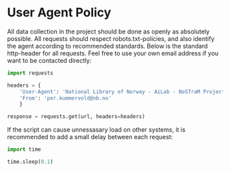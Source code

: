 # User Agent Policy
All data collection in the project should be done as openly as absolutely possible. All requests should respect robots.txt-policies, and also identify the agent according to recommended standards. Below is the standard http-header for all requests. Feel free to use your own email address if you want to be contacted directly:

```python
import requests

headers = {
    'User-Agent': 'National Library of Norway - AiLab - NoSTraM Project - User Agent v 1.0',
    'From': 'per.kummervold@nb.no' 
    }

response = requests.get(url, headers=headers)
```

If the script can cause unnessasary load on other systems, it is recommended to add a small delay between each request:

```python
import time

time.sleep(0.1) 
````

